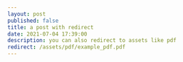 ```yaml
---
layout: post
published: false
title: a post with redirect
date: 2021-07-04 17:39:00
description: you can also redirect to assets like pdf
redirect: /assets/pdf/example_pdf.pdf
---
```

